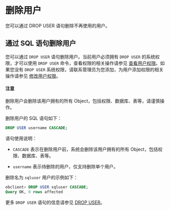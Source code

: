 # 删除用户

您可以通过 DROP USER 语句删除不再使用的用户。

## 通过 SQL 语句删除用户

您可以通过 `DROP USER` 语句删除用户。当前用户必须拥有 `DROP USER` 的系统权限，才可以使用 `DROP USER` 命令，查看权限的相关操作请参见 [查看用户权限](../2.oracle-mode/4.view-user-permissions-of-oracle-mode.md)。如果您没有 `DROP USER` 系统权限，请联系管理员为您添加，为用户添加权限的相关操作请参见 [修改用户权限](../2.oracle-mode/5.modify-user-permissions-of-oracle-mode.md)。

  <main id="notice" type='notice'>
    <h4>注意</h4>
    <p>删除用户会删除该用户拥有的所有 Object，包括权限、数据库、表等，请谨慎操作。</p>
  </main>

删除用户的 SQL 语句如下：

```sql
DROP USER username CASCADE;
```

语句使用说明：

* `CASCADE` 表示在删除用户前，系统会删除该用户拥有的所有 Object，包括权限、数据库、表等。

* `username` 表示待删除的用户，仅支持删除单个用户。

删除名为 `sqluser` 用户的示例如下：

```sql
obclient> DROP USER sqluser CASCADE;
Query OK, 0 rows affected
```

更多 `DROP USER` 语句的信息请参见 [DROP USER](../../../../../4.development-reference/1.sql-syntax/3.common-tenant-of-oracle-mode/9.sql-statement-of-oracle-mode/1.ddl-of-oracle-mode/42.drop-user-of-oracle-mode.md)。


